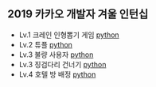 ## 2019 카카오 개발자 겨울 인턴십

* Lv.1 크레인 인형뽑기 게임 [python](/code/kakao/1.py)
* Lv.2 튜플 [python](/code/kakao/2.py)
* Lv.3 불량 사용자 [python](/code/kakao/3.py)
* Lv.3 징검다리 건너기 [python](/code/kakao/4.py)
* Lv.4 호텔 방 배정 [python](/code/kakao/5.py)
